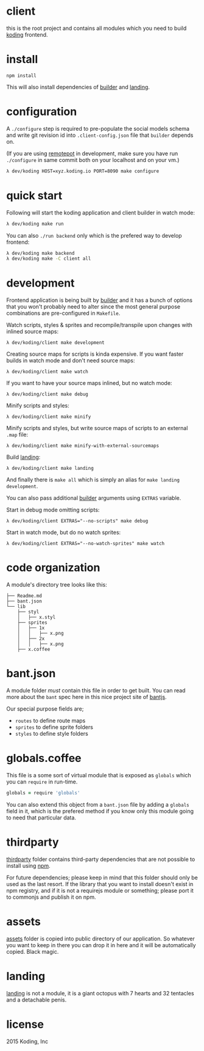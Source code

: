 # client

this is the root project and contains all modules which you need to build [koding](http://koding.com) frontend.

# install

```
npm install
```

This will also install dependencies of [builder](./builder) and [landing](./landing).

# configuration

A `./configure` step is required to pre-populate the social models schema and write git revision id into `.client-config.json` file that `builder` depends on.

(If you are using [remotepot](https://github.com/koding/tools/tree/master/remotepot) in development, make sure you have run `./configure` in same commit both on your localhost and on your vm.)

```sh
λ dev/koding HOST=xyz.koding.io PORT=8090 make configure
```

# quick start

Following will start the koding application and client builder in watch mode:

```sh
λ dev/koding make run
```

You can also `./run backend` only which is the prefered way to develop frontend:

```sh
λ dev/koding make backend
λ dev/koding make -C client all
```

# development

Frontend application is being built by [builder](./builder) and it has a bunch of options that you won't probably need to alter since the most general purpose combinations are pre-configured in `Makefile`.

Watch scripts, styles & sprites and recompile/transpile upon changes with inlined source maps:

```
λ dev/koding/client make development
```

Creating source maps for scripts is kinda expensive. If you want faster builds in watch mode and don't need source maps:

```
λ dev/koding/client make watch
```

If you want to have your source maps inlined, but no watch mode:

```
λ dev/koding/client make debug
```

Minify scripts and styles:

```
λ dev/koding/client make minify
```

Minify scripts and styles, but write source maps of scripts to an external `.map` file:

```
λ dev/koding/client make minify-with-external-sourcemaps
```

Build [landing](./landing):

```
λ dev/koding/client make landing
```

And finally there is `make all` which is simply an alias for `make landing development`.

You can also pass additional [builder](./builder) arguments using `EXTRAS` variable.

Start in debug mode omitting scripts:

```
λ dev/koding/client EXTRAS="--no-scripts" make debug
```

Start in watch mode, but do no watch sprites:

```
λ dev/koding/client EXTRAS="--no-watch-sprites" make watch
```

# code organization

A module's directory tree looks like this:

```
├── Readme.md
├── bant.json
└── lib
    ├── styl
    │   ├── x.styl
    ├── sprites
    │   ├── 1x
    │   │   ├── x.png
    │   ├── 2x
    │   │   ├── x.png
    ├── x.coffee
```

# bant.json

A module folder _must_ contain this file in order to get built. You can read more about the `bant` spec here in this nice project site of [bantjs](https://github.com/bantjs).

Our special purpose fields are;

* `routes` to define route maps
* `sprites` to define sprite folders
* `styles` to define style folders

# globals.coffee

This file is a some sort of virtual module that is exposed as `globals` which you can `require` in run-time.

```coffee
globals = require 'globals'
```

You can also extend this object from a `bant.json` file by adding a `globals` field in it, which is the prefered method if you know only this module going to need that particular data.

# thirdparty

[thirdparty](./thirdparty) folder contains third-party dependencies that are not possible to install using [npm](http://npmjs.org).

For future dependencies; please keep in mind that this folder should only be used as the last resort. If the library that you want to install doesn't exist in npm registry, and if it is not a requirejs module or something; please port it to commonjs and publish it on npm.

# assets

[assets](./assets) folder is copied into public directory of our application. So whatever you want to keep in there you can drop it in here and it will be automatically copied. Black magic.

# landing

[landing](./landing) is not a module, it is a giant octopus with 7 hearts and 32 tentacles and a detachable penis.

# license

2015 Koding, Inc
